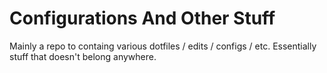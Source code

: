 # Configurations And Other Stuff

Mainly a repo to containg various dotfiles / edits / configs / etc. 
Essentially stuff that doesn't belong anywhere. 
